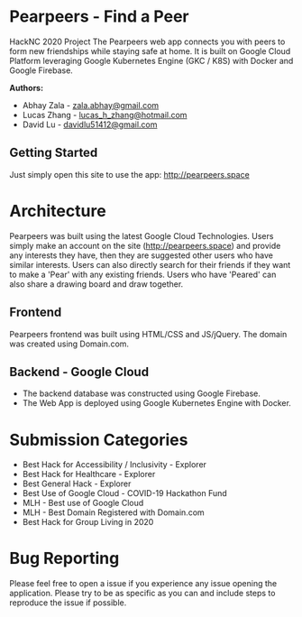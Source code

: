 # Pearpeers - Find a Peer
HackNC 2020 Project
The Pearpeers web app connects you with peers to form new friendships while staying safe at home.
It is built on Google Cloud Platform leveraging Google Kubernetes Engine (GKC / K8S) with Docker and Google Firebase.

**Authors:**
 - Abhay Zala - zala.abhay@gmail.com
 - Lucas Zhang - lucas_h_zhang@hotmail.com
 - David Lu - davidlu51412@gmail.com

## Getting Started
Just simply open this site to use the app:  http://pearpeers.space

# Architecture
Pearpeers was built using the latest Google Cloud Technologies. Users simply make an account on the site (http://pearpeers.space) and provide any interests they have, then they are suggested other users who have similar interests. Users can also directly search for their friends if they want to make a 'Pear' with any existing friends. Users who have 'Peared' can also share a drawing board and draw together.

## Frontend
Pearpeers frontend was built using HTML/CSS and JS/jQuery. The domain was created using Domain.com.

## Backend - Google Cloud
 - The backend database was constructed using Google Firebase.
 - The Web App is deployed using Google Kubernetes Engine with Docker.

# Submission Categories
 - Best Hack for Accessibility / Inclusivity - Explorer
 - Best Hack for Healthcare - Explorer
 - Best General Hack - Explorer
 - Best Use of Google Cloud - COVID-19 Hackathon Fund
 - MLH - Best use of Google Cloud
 - MLH - Best Domain Registered with Domain.com
 - Best Hack for Group Living in 2020

# Bug Reporting
Please feel free to open a issue if you experience any issue opening the application. Please try to be as specific as you can and include steps to reproduce the issue if possible.
